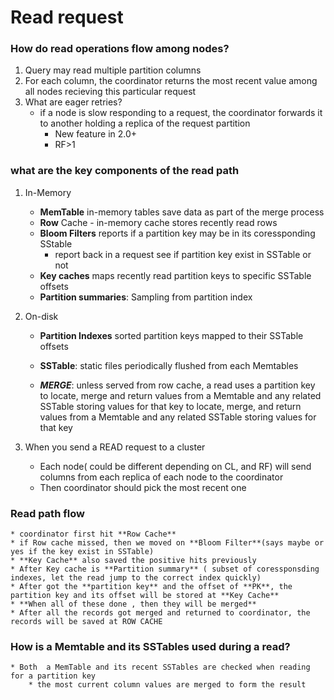 # Read request 
	
### How do read operations flow among nodes?
1) Query may read multiple partition columns
2) For each column, the coordinator returns the most recent value among all nodes recieving this particular request
3) What are eager retries?
	* if a node is slow responding to a request, the coordinator forwards it to another holding a replica of the request partition
		* New feature in 2.0+
		* RF>1

### what are the key components of the read path
1) In-Memory
	* **MemTable** in-memory tables save data as part of the merge process
	* **Row** Cache - in-memory cache stores recently read rows
	* **Bloom Filters** reports if a partition key may be in its coressponding SStable
		* report back in a request see if partition key exist in SSTable or not
	* **Key caches** maps recently read partition keys to specific SSTable offsets
	* **Partition summaries**: Sampling from partition index
2) On-disk
	* **Partition Indexes** sorted partition keys mapped to their SSTable offsets
	* **SSTable**: static files periodically flushed from each Memtables
	
	* ***MERGE***: unless served from row cache, a read uses a partition key to locate, merge and return values from a Memtable and any related SSTable storing values for that key to locate, merge, and return values from a Memtable and any related SSTable storing values for that key

3) When you send a READ request to a cluster
	* Each node( could be different depending on CL, and RF)  will send columns from each replica of each node to the coordinator
	* Then coordinator should pick the most recent one

### Read path flow
	* coordinator first hit **Row Cache**
	* if Row cache missed, then we moved on **Bloom Filter**(says maybe or yes if the key exist in SSTable)
	* **Key Cache** also saved the positive hits previously 
	* After Key cache is **Partition summary** ( subset of coressponsding indexes, let the read jump to the correct index quickly)
	* After got the **partition key** and the offset of **PK**, the partition key and its offset will be stored at **Key Cache**
	* **When all of these done , then they will be merged**
	* After all the records got merged and returned to coordinator, the records will be saved at ROW CACHE

### How is a Memtable and its SSTables used during a read?
	* Both  a MemTable and its recent SSTables are checked when reading for a partition key
		* the most current column values are merged to form the result
